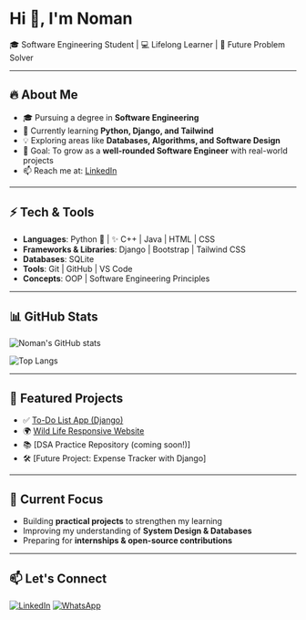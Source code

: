 # Hi 👋, I'm Noman  
🎓 Software Engineering Student | 💻 Lifelong Learner | 🚀 Future Problem Solver  

---

## 🔥 About Me
- 🎓 Pursuing a degree in **Software Engineering**  
- 🌱 Currently learning **Python, Django, and Tailwind**  
- 💡 Exploring areas like **Databases, Algorithms, and Software Design**  
- 🎯 Goal: To grow as a **well-rounded Software Engineer** with real-world projects  
- 📫 Reach me at: [LinkedIn](https://www.linkedin.com/in/noman-hafeez-128974370?lipi=urn%3Ali%3Apage%3Ad_flagship3_profile_view_base_contact_details%3BKOiLuxNBRfiFC4agGlLFYw%3D%3D) 

---

## ⚡ Tech & Tools
- **Languages**: Python 🐍 | ✨ C++ | Java | HTML | CSS  
- **Frameworks & Libraries**: Django | Bootstrap | Tailwind CSS  
- **Databases**: SQLite  
- **Tools**: Git | GitHub | VS Code 
- **Concepts**: OOP | Software Engineering Principles  

---

## 📊 GitHub Stats
![Noman's GitHub stats](https://github-readme-stats.vercel.app/api?username=noman-hafeez0&show_icons=true&theme=tokyonight
)

![Top Langs](https://github-readme-stats.vercel.app/api/top-langs/?username=noman-hafeez0&layout=compact&theme=tokyonight
)

---

## 🌟 Featured Projects
- ✅ [To-Do List App (Django)](https://github.com/Noman-hafeez0/Django-To-Do-List-.git)  
- 🌍 [Wild Life Responsive Website](https://github.com/Noman-hafeez0/Wild-Life-web.git)  
- 📚 [DSA Practice Repository (coming soon!)]  
- 🛠 [Future Project: Expense Tracker with Django]  

---

## 🎯 Current Focus
- Building **practical projects** to strengthen my learning  
- Improving my understanding of **System Design & Databases**  
- Preparing for **internships & open-source contributions**  

---

## 📫 Let's Connect

[![LinkedIn](https://img.shields.io/badge/LinkedIn-blue?style=for-the-badge&logo=linkedin&logoColor=white)](https://www.linkedin.com/in/noman-hafeez-128974370)
[![WhatsApp](https://img.shields.io/badge/WhatsApp-25D366?style=for-the-badge&logo=whatsapp&logoColor=white)](https://wa.me/923187557971)  

